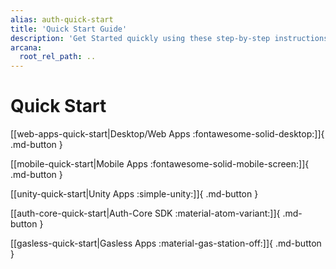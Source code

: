 ```yaml
---
alias: auth-quick-start
title: 'Quick Start Guide'
description: 'Get Started quickly using these step-by-step instructions. Register the Web3 app, obtain a ClientID and then integrate the app with the Arcana Auth SDK.'
arcana:
  root_rel_path: ..
---
```


# Quick Start

[[web-apps-quick-start|Desktop/Web Apps :fontawesome-solid-desktop:]]{ .md-button }

[[mobile-quick-start|Mobile Apps :fontawesome-solid-mobile-screen:]]{ .md-button }

[[unity-quick-start|Unity Apps :simple-unity:]]{ .md-button }

[[auth-core-quick-start|Auth-Core SDK :material-atom-variant:]]{ .md-button }

[[gasless-quick-start|Gasless Apps :material-gas-station-off:]]{ .md-button }
